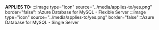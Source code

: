**APPLIES TO:** :::image type="icon" source="../media/applies-to/yes.png" border="false":::Azure Database for MySQL - Flexible Server :::image type="icon" source="../media/applies-to/yes.png" border="false":::Azure Database for MySQL - Single Server 